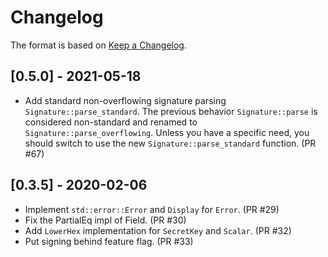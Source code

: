 # Changelog

The format is based on [Keep a Changelog].

[Keep a Changelog]: http://keepachangelog.com/en/1.0.0/

## [0.5.0] - 2021-05-18
- Add standard non-overflowing signature parsing `Signature::parse_standard`. The previous behavior `Signature::parse` is considered non-standard and renamed to `Signature::parse_overflowing`. Unless you have a specific need, you should switch to use the new `Signature::parse_standard` function. (PR #67)

## [0.3.5] - 2020-02-06
- Implement `std::error::Error` and `Display` for `Error`. (PR #29)
- Fix the PartialEq impl of Field. (PR #30)
- Add `LowerHex` implementation for `SecretKey` and `Scalar`. (PR #32)
- Put signing behind feature flag. (PR #33)
